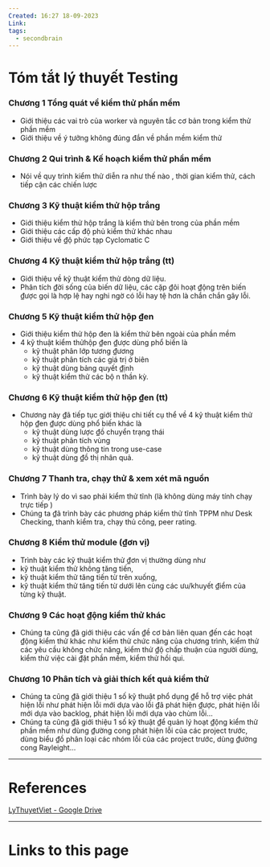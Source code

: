 ```yaml
---
Created: 16:27 18-09-2023
Link: 
tags:
  - secondbrain
---
```


# Tóm tắt lý thuyết Testing

### Chương 1 Tổng quát về kiểm thử phần mềm
- Giới thiệu các vai trò của worker và nguyên tắc cơ bản trong kiểm thử phần mềm
- Giới thiệu về ý tưởng không đúng đắn về phần mềm kiểm thử
### Chương 2 Qui trình & Kế hoạch kiểm thử phần mềm
- Nói về quy trình kiểm thử diễn ra như thế nào , thời gian kiểm thử, cách tiếp cận các chiến lược
### Chương 3 Kỹ thuật kiểm thử hộp trắng
- Giới thiệu kiểm thử hộp trắng là kiểm thử bên trong của phần mềm 
- Giới thiệu các cấp độ phủ kiểm thử khác nhau
- Giới thiệu về ₫ộ phức tạp Cyclomatic C
### Chương 4 Kỹ thuật kiểm thử hộp trắng (tt)
- Giới thiệu về kỹ thuật kiểm thử dòng dữ liệu.
- Phân tích ₫ời sống của biến dữ liệu, các cặp ₫ôi hoạt ₫ộng trên biến ₫ược gọi là hợp lệ hay nghi ngờ có lỗi hay tệ hơn là chắn chắn gây lỗi.

### Chương 5 Kỹ thuật kiểm thử hộp ₫en
- Giới thiệu kiểm thử hộp đen là kiểm thử bên ngoài của phần mềm 
- 4 kỹ thuật kiểm thửhộp ₫en ₫ược dùng phổ biến là 
	- kỹ thuật phân lớp tương ₫ương
	-  kỹ thuật phân tích các giá trị ở biên
	-  kỹ thuật dùng bảng quyết ₫ịnh
	- kỹ thuật kiểm thử các bộ n thần kỳ.

### Chương  6 Kỹ thuật kiểm thử hộp ₫en (tt)
- Chương này ₫ã tiếp tục giới thiệu chi tiết cụ thể về 4 kỹ thuật kiểm thử hộp ₫en ₫ược dùng phổ biến khác là 
	- kỹ thuật dùng lược ₫ồ chuyển trạng thái
	- kỹ thuật phân tích vùng
	- kỹ thuật dùng thông tin trong use-case
	- kỹ thuật dùng ₫ồ thị nhân quả.

### Chương 7 Thanh tra, chạy thử & xem xét mã nguồn
- Trình bày lý do vì sao phải kiểm thử tĩnh (là không dùng máy tính chạy trực tiếp )
- Chúng ta ₫ã trình bày các phương pháp kiểm thử tĩnh TPPM như Desk Checking, thanh kiểm tra, chạy thủ công, peer rating.

### Chương 8 Kiểm thử module (₫ơn vị)
- Trình bày các kỹ thuật kiểm thử ₫ơn vị thường dùng như 
- kỹ thuật kiểm thử không tăng tiến,
-  kỹ thuật kiểm thử tăng tiến từ trên xuống,
-  kỹ thuật kiểm thử tăng tiến từ dưới lên cùng các ưu/khuyết ₫iểm của từng kỹ thuật.

### Chương 9 Các hoạt ₫ộng kiểm thử khác
- Chúng ta cũng ₫ã giới thiệu các vấn ₫ề cơ bản liên quan ₫ến các hoạt ₫ộng kiểm thử khác như kiểm thử chức năng của chương trình, kiểm thử các yêu cầu không chức năng, kiểm thử ₫ộ chấp
thuận của người dùng, kiểm thử việc cài ₫ặt phần mềm, kiểm thử hồi qui.

### Chương 10 Phân tích và giải thích kết quả kiểm thử
- Chúng ta cũng ₫ã giới thiệu 1 số kỹ thuật phổ dụng ₫ể hỗ trợ
việc phát hiện lỗi như phát hiện lỗi mới dựa vào lỗi ₫ã phát hiện
₫ược, phát hiện lỗi mới dựa vào backlog, phát hiện lỗi mới dựa vào
chùm lỗi...
- Chúng ta cũng ₫ã giới thiệu 1 số kỹ thuật ₫ể quản lý hoạt ₫ộng
kiểm thử phần mềm như dùng ₫ường cong phát hiện lỗi của các
project trước, dùng biểu ₫ồ phân loại các nhóm lỗi của các project
trước, dùng ₫ường cong Rayleight...




--- 
# References
[LyThuyetViet - Google Drive](https://drive.google.com/drive/folders/10ygQSFKBCoy8I3bFw6Yl2D3cxMigmPuJ)

--- 
# Links to this page

